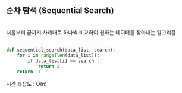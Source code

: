 ## 순차 탐색 (Sequential Search)
<br>
처음부터 끝까지 차례대로 하나씩 비교하여 원하는 데이터를 찾아내는 알고리즘<br><br>

```python
def sequential_search(data_list, search):
    for i in range(len(data_list)):
        if data_list[i] == search :
            return i
    return -1
```

시간 복잡도 : O(n)